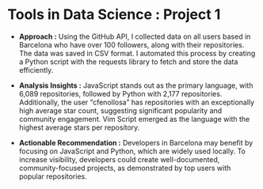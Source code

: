 # Tools in Data Science : Project 1

* **Approach :** Using the GitHub API, I collected data on all users based in Barcelona who have over 100 followers, along with their repositories. The data was saved in CSV format. I automated this process by creating a Python script with the requests library to fetch and store the data efficiently.

* **Analysis Insights :** JavaScript stands out as the primary language, with 6,089 repositories, followed by Python with 2,177 repositories. Additionally, the user “cfenollosa” has repositories with an exceptionally high average star count, suggesting significant popularity and community engagement. Vim Script emerged as the language with the highest average stars per repository.


* **Actionable Recommendation :** Developers in Barcelona may benefit by focusing on JavaScript and Python, which are widely used locally. To increase visibility, developers could create well-documented, community-focused projects, as demonstrated by top users with popular repositories.
